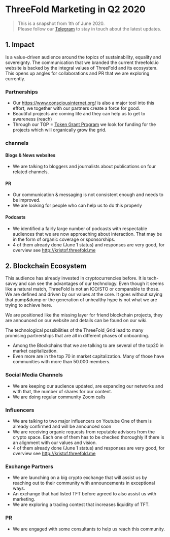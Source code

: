 # ThreeFold Marketing in Q2 2020

> This is a snapshot from 1th of June 2020. <BR>
> Please follow our [Telegram](https://t.me/threefoldnews) to stay in touch about the latest updates.

## 1. Impact

Is a value-driven audience around the topics of sustainability, equality and sovereignty.
The communication that we branded the current threefold.io website is backed by the integral values of ThreeFold and its ecosystem. This opens up angles for collaborations and PR that we are exploring currently.

### Partnerships

- Our https://www.consciousinternet.org/ is also a major tool into this effort, we together with our partners create a force for good.
- Beautiful projects are coming life and they can help us to get to awareness (reach)
- Through our TGP = [Token Grant Program](threefold:grantoverview) we look for funding for the projects which will organically grow the grid.

### channels

#### Blogs & News websites

- We are talking to bloggers and journalists about publications on four related channels.

#### PR

- Our communication & messaging is not consistent enough and needs to be improved.
- We are looking for people who can help us to do this properly

#### Podcasts

- We identified a fairly large number of podcasts with respectable audiences that we are now approaching about interaction. That may be in the form of organic coverage or sponsorships.
- 4 of them already done (June 1 status) and responses are very good, for overview see http://kristof.threefold.me

## 2. Blockchain Ecosystem

This audience has already invested in cryptocurrencies before. It is tech-savvy and can see the advantages of our technology. Even though it seems like a natural match, ThreeFold is not an ICO/STO or comparable to those. We are defined and driven by our values at the core. It goes without saying that pump&dump or the generation of unhealthy hype is not what we are trying to achieve here.

We are positioned like the missing layer for friend blockchain projects, they are announced on our website and details can be found on our wiki.

The technological possibilities of the ThreeFold_Grid lead to many promising partnerships that are all in different phases of onboarding.

- Among the Blockchains that we are talking to are several of the top20 in market capitalization.
- Even more are in the top 70 in market capitalization. Many of those have communities with more than 50.000 members.

### Social Media Channels

- We are keeping our audience updated, are expanding our networks and with that, the number of shares for our content.
- We are doing regular community Zoom calls

### Influencers

- We are talking to two major influencers on Youtube
  One of them is already confirmed and will be announced soon
- We are receiving organic requests from reputable advisors from the crypto space. Each one of them has to be checked thoroughly if there is an alignment with our values and vision.
- 4 of them already done (June 1 status) and responses are very good, for overview see http://kristof.threefold.me

### Exchange Partners

- We are launching on a big crypto exchange that will assist us by reaching out to their community with announcements in exceptional ways.
- An exchange that had listed TFT before agreed to also assist us with marketing.
- We are exploring a trading contest that increases liquidity of TFT.

### PR

- We are engaged with some consultants to help us reach this community.